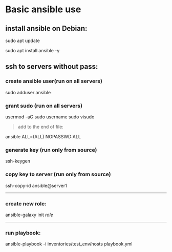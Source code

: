 # Basic ansible use

## install ansible on Debian:
sudo apt update

sudo apt install ansible -y

## ssh to servers without pass:
### create ansible user(run on all servers)
sudo adduser ansible
### grant sudo (run on all servers)
usermod -aG sudo username
sudo visudo
>add to the end of file:

ansible ALL=(ALL) NOPASSWD:ALL
### generate key (run only from source)
ssh-keygen
### copy key to server (run only from source)
ssh-copy-id ansible@server1

----
### create new role:
ansible-galaxy init *role*

----
### run playbook:
ansible-playbook -i inventories/test_env/hosts playbook.yml
